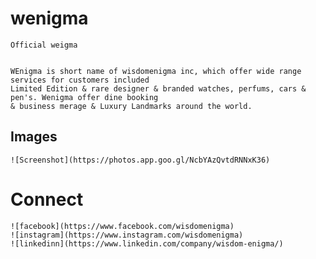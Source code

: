 # wenigma
    
    Official weigma 


    WEnigma is short name of wisdomenigma inc, which offer wide range services for customers included
    Limited Edition & rare designer & branded watches, perfums, cars & pen's. Wenigma offer dine booking 
    & business merage & Luxury Landmarks around the world.

    
## Images

    ![Screenshot](https://photos.app.goo.gl/NcbYAzQvtdRNNxK36)

# Connect 

    ![facebook](https://www.facebook.com/wisdomenigma)
    ![instagram](https://www.instagram.com/wisdomenigma)
    ![linkedinn](https://www.linkedin.com/company/wisdom-enigma/)

    


